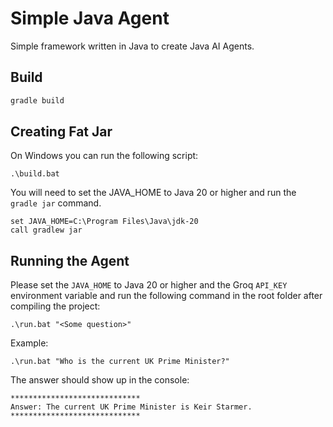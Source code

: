 # Simple Java Agent

Simple framework written in Java to create Java AI Agents.

## Build

```bash
gradle build
```

## Creating Fat Jar

On Windows you can run the following script:

```batch
.\build.bat
```

You will need to set the JAVA_HOME to Java 20 or higher and run the `gradle jar` command.

```
set JAVA_HOME=C:\Program Files\Java\jdk-20
call gradlew jar
```

## Running the Agent

Please set the `JAVA_HOME` to Java 20 or higher and the Groq `API_KEY` environment variable and run the following command in the root folder after compiling the project:

```batch
.\run.bat "<Some question>"
```

Example:

```batch
.\run.bat "Who is the current UK Prime Minister?"
```

The answer should show up in the console:

```
*****************************
Answer: The current UK Prime Minister is Keir Starmer.
*****************************
```